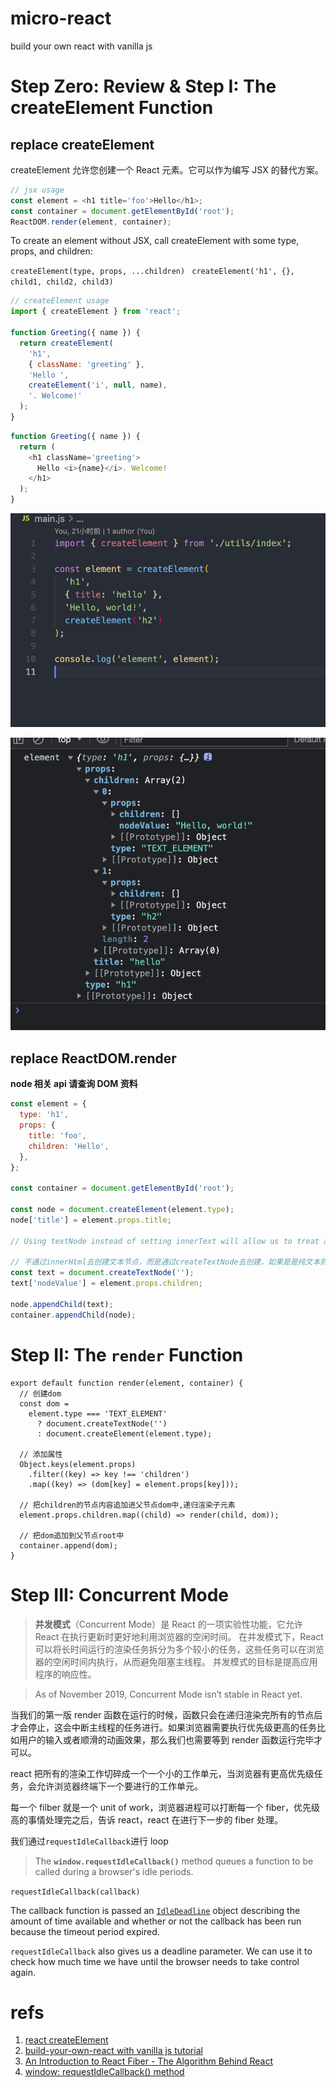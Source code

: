 # micro-react

build your own react with vanilla js

# Step Zero: Review & Step I: The createElement Function

## replace createElement

createElement 允许您创建一个 React 元素。它可以作为编写 JSX 的替代方案。

```js
// jsx usage
const element = <h1 title='foo'>Hello</h1>;
const container = document.getElementById('root');
ReactDOM.render(element, container);
```

To create an element without JSX, call createElement with some type, props, and children:

`createElement(type, props, ...children) `
`createElement('h1', {}, child1, child2, child3)`

```js
// createElement usage
import { createElement } from 'react';

function Greeting({ name }) {
  return createElement(
    'h1',
    { className: 'greeting' },
    'Hello ',
    createElement('i', null, name),
    '. Welcome!'
  );
}
```

```js
function Greeting({ name }) {
  return (
    <h1 className='greeting'>
      Hello <i>{name}</i>. Welcome!
    </h1>
  );
}
```

![image-20230708205904655](https://raw.githubusercontent.com/linhaishe/blogImageBackup/main/micro-react/image-20230708205927710.png)

![image-20230708211805918](https://raw.githubusercontent.com/linhaishe/blogImageBackup/main/micro-react/image-20230708211805918.png)

## replace ReactDOM.render

**node 相关 api 请查询 DOM 资料**

```js
const element = {
  type: 'h1',
  props: {
    title: 'foo',
    children: 'Hello',
  },
};

const container = document.getElementById('root');

const node = document.createElement(element.type);
node['title'] = element.props.title;

// Using textNode instead of setting innerText will allow us to treat all elements in the same way later. Note also how we set the nodeValue like we did it with the h1 title, it’s almost as if the string had props: {nodeValue: "hello"}.

// 不通过innerHtml去创建文本节点，而是通过createTextNode去创建，如果是是纯文本则通过createTextNode去创建，如果是其他的元素则通过createElement去创建。
const text = document.createTextNode('');
text['nodeValue'] = element.props.children;

node.appendChild(text);
container.appendChild(node);
```

# Step II: The `render` Function

```
export default function render(element, container) {
  // 创建dom
  const dom =
    element.type === 'TEXT_ELEMENT'
      ? document.createTextNode('')
      : document.createElement(element.type);

  // 添加属性
  Object.keys(element.props)
    .filter((key) => key !== 'children')
    .map((key) => (dom[key] = element.props[key]));

  // 把children的节点内容追加进父节点dom中,递归渲染子元素
  element.props.children.map((child) => render(child, dom));

  // 把dom追加到父节点root中
  container.append(dom);
}

```

# Step III: Concurrent Mode

> **并发模式**（Concurrent Mode）是 React 的一项实验性功能，它允许 React 在执行更新时更好地利用浏览器的空闲时间。 在并发模式下，React 可以将长时间运行的渲染任务拆分为多个较小的任务，这些任务可以在浏览器的空闲时间内执行，从而避免阻塞主线程。 并发模式的目标是提高应用程序的响应性。

> As of November 2019, Concurrent Mode isn’t stable in React yet.

当我们的第一版 render 函数在运行的时候，函数只会在递归渲染完所有的节点后才会停止，这会中断主线程的任务进行。如果浏览器需要执行优先级更高的任务比如用户的输入或者顺滑的动画效果，那么我们也需要等到 render 函数运行完毕才可以。

react 把所有的渲染工作切碎成一个一个小的工作单元，当浏览器有更高优先级任务，会允许浏览器终端下一个要进行的工作单元。

每一个 filber 就是一个 unit of work，浏览器进程可以打断每一个 fiber，优先级高的事情处理完之后，告诉 react，react 在进行下一步的 fiber 处理。

我们通过`requestIdleCallback`进行 loop

> The **`window.requestIdleCallback()`** method queues a function to be called during a browser's idle periods.

`requestIdleCallback(callback)`

The callback function is passed an [`IdleDeadline`](https://developer.mozilla.org/en-US/docs/Web/API/IdleDeadline) object describing the amount of time available and whether or not the callback has been run because the timeout period expired.

`requestIdleCallback` also gives us a deadline parameter. We can use it to check how much time we have until the browser needs to take control again.

# refs

1. [react createElement](https://react.dev/reference/react/createElement)
2. [build-your-own-react with vanilla js tutorial](https://pomb.us/build-your-own-react/)
3. [An Introduction to React Fiber - The Algorithm Behind React](https://www.velotio.com/engineering-blog/react-fiber-algorithm)
4. [window: requestIdleCallback() method](https://developer.mozilla.org/en-US/docs/Web/API/Window/requestIdleCallback)
